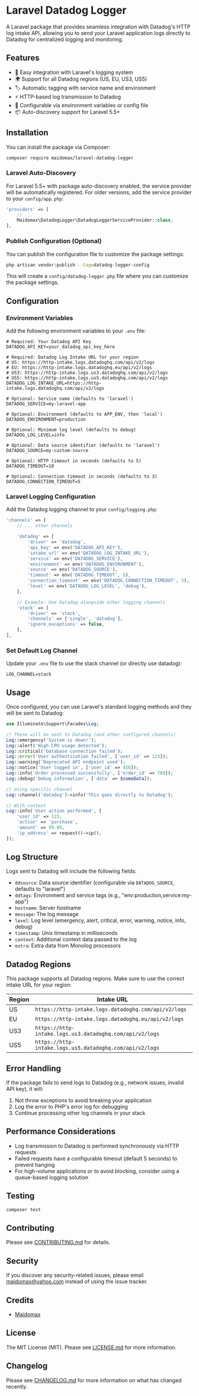 # Laravel Datadog Logger

A Laravel package that provides seamless integration with Datadog's HTTP log intake API, allowing you to send your Laravel application logs directly to Datadog for centralized logging and monitoring.

## Features

- 🚀 Easy integration with Laravel's logging system
- 🌍 Support for all Datadog regions (US, EU, US3, US5)
- 🏷️ Automatic tagging with service name and environment
- ⚡ HTTP-based log transmission to Datadog
- 🔧 Configurable via environment variables or config file
- 📦 Auto-discovery support for Laravel 5.5+

## Installation

You can install the package via Composer:

```bash
composer require maidomax/laravel-datadog-logger
```

### Laravel Auto-Discovery

For Laravel 5.5+ with package auto-discovery enabled, the service provider will be automatically registered. For older versions, add the service provider to your `config/app.php`:

```php
'providers' => [
    // ...
    Maidomax\DatadogLogger\DatadogLoggerServiceProvider::class,
],
```

### Publish Configuration (Optional)

You can publish the configuration file to customize the package settings:

```bash
php artisan vendor:publish --tag=datadog-logger-config
```

This will create a `config/datadog-logger.php` file where you can customize the package settings.

## Configuration

### Environment Variables

Add the following environment variables to your `.env` file:

```env
# Required: Your Datadog API Key
DATADOG_API_KEY=your_datadog_api_key_here

# Required: Datadog Log Intake URL for your region
# US: https://http-intake.logs.datadoghq.com/api/v2/logs
# EU: https://http-intake.logs.datadoghq.eu/api/v2/logs
# US3: https://http-intake.logs.us3.datadoghq.com/api/v2/logs
# US5: https://http-intake.logs.us5.datadoghq.com/api/v2/logs
DATADOG_LOG_INTAKE_URL=https://http-intake.logs.datadoghq.com/api/v2/logs

# Optional: Service name (defaults to 'laravel')
DATADOG_SERVICE=my-laravel-app

# Optional: Environment (defaults to APP_ENV, then 'local')
DATADOG_ENVIRONMENT=production

# Optional: Minimum log level (defaults to debug)
DATADOG_LOG_LEVEL=info

# Optional: Data source identifier (defaults to 'laravel')
DATADOG_SOURCE=my-custom-source

# Optional: HTTP timeout in seconds (defaults to 5)
DATADOG_TIMEOUT=10

# Optional: Connection timeout in seconds (defaults to 3)
DATADOG_CONNECTION_TIMEOUT=5
```

### Laravel Logging Configuration

Add the Datadog logging channel to your `config/logging.php`:

```php
'channels' => [
    // ... other channels

    'datadog' => [
        'driver' => 'datadog',
        'api_key' => env('DATADOG_API_KEY'),
        'intake_url' => env('DATADOG_LOG_INTAKE_URL'),
        'service' => env('DATADOG_SERVICE'),
        'environment' => env('DATADOG_ENVIRONMENT'),
        'source' => env('DATADOG_SOURCE'),
        'timeout' => env('DATADOG_TIMEOUT', 5),
        'connection_timeout' => env('DATADOG_CONNECTION_TIMEOUT', 3),
        'level' => env('DATADOG_LOG_LEVEL', 'debug'),
    ],

    // Example: Use Datadog alongside other logging channels
    'stack' => [
        'driver' => 'stack',
        'channels' => ['single', 'datadog'],
        'ignore_exceptions' => false,
    ],
],
```

### Set Default Log Channel

Update your `.env` file to use the stack channel (or directly use datadog):

```env
LOG_CHANNEL=stack
```

## Usage

Once configured, you can use Laravel's standard logging methods and they will be sent to Datadog:

```php
use Illuminate\Support\Facades\Log;

// These will be sent to Datadog (and other configured channels)
Log::emergency('System is down!');
Log::alert('High CPU usage detected');
Log::critical('Database connection failed');
Log::error('User authentication failed', ['user_id' => 123]);
Log::warning('Deprecated API endpoint used');
Log::notice('User logged in', ['user_id' => 456]);
Log::info('Order processed successfully', ['order_id' => 789]);
Log::debug('Debug information', ['data' => $someData]);

// Using specific channel
Log::channel('datadog')->info('This goes directly to Datadog');

// With context
Log::info('User action performed', [
    'user_id' => 123,
    'action' => 'purchase',
    'amount' => 99.99,
    'ip_address' => request()->ip(),
]);
```

## Log Structure

Logs sent to Datadog will include the following fields:

- `ddsource`: Data source identifier (configurable via `DATADOG_SOURCE`, defaults to "laravel")
- `ddtags`: Environment and service tags (e.g., "env:production,service:my-app")
- `hostname`: Server hostname
- `message`: The log message
- `level`: Log level (emergency, alert, critical, error, warning, notice, info, debug)
- `timestamp`: Unix timestamp in milliseconds
- `context`: Additional context data passed to the log
- `extra`: Extra data from Monolog processors

## Datadog Regions

This package supports all Datadog regions. Make sure to use the correct intake URL for your region:

| Region | Intake URL |
|--------|------------|
| US | `https://http-intake.logs.datadoghq.com/api/v2/logs` |
| EU | `https://http-intake.logs.datadoghq.eu/api/v2/logs` |
| US3 | `https://http-intake.logs.us3.datadoghq.com/api/v2/logs` |
| US5 | `https://http-intake.logs.us5.datadoghq.com/api/v2/logs` |

## Error Handling

If the package fails to send logs to Datadog (e.g., network issues, invalid API key), it will:

1. Not throw exceptions to avoid breaking your application
2. Log the error to PHP's error log for debugging
3. Continue processing other log channels in your stack

## Performance Considerations

- Log transmission to Datadog is performed synchronously via HTTP requests
- Failed requests have a configurable timeout (default 5 seconds) to prevent hanging
- For high-volume applications or to avoid blocking, consider using a queue-based logging solution

## Testing

```bash
composer test
```

## Contributing

Please see [CONTRIBUTING.md](CONTRIBUTING.md) for details.

## Security

If you discover any security-related issues, please email maidomax@yahoo.com instead of using the issue tracker.

## Credits

- [Maidomax](https://github.com/Maidomax)

## License

The MIT License (MIT). Please see [LICENSE.md](LICENSE.md) for more information.

## Changelog

Please see [CHANGELOG.md](CHANGELOG.md) for more information on what has changed recently.